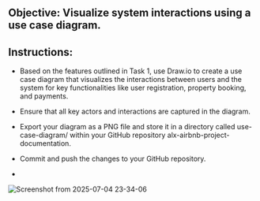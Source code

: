 ## Objective: Visualize system interactions using a use case diagram.

## Instructions:

- Based on the features outlined in Task 1, use Draw.io to create a use case diagram that visualizes the interactions between users and the system for key functionalities like user registration, property booking, and payments.

- Ensure that all key actors and interactions are captured in the diagram.

- Export your diagram as a PNG file and store it in a directory called use-case-diagram/ within your GitHub repository alx-airbnb-project-documentation.

- Commit and push the changes to your GitHub repository.
- 
![Screenshot from 2025-07-04 23-34-06](https://github.com/user-attachments/assets/c12e7400-4e64-4293-b621-e6e3e09f3d80)
